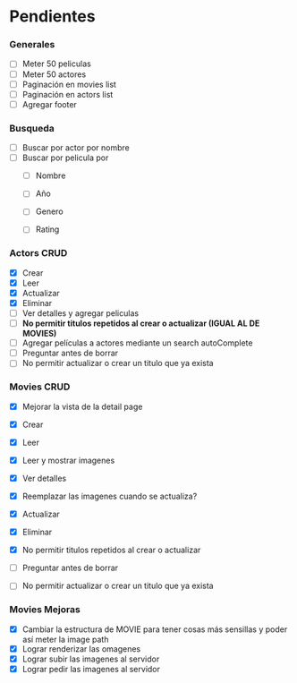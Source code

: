 # Pendientes
### Generales
- [ ] Meter 50 peliculas
- [ ] Meter 50 actores
- [ ] Paginación en movies list
- [ ] Paginación en actors list
- [ ] Agregar footer

### Busqueda
- [ ] Buscar por actor por nombre
- [ ] Buscar por pelicula por
    - [ ] Nombre
    - [ ] Año
    - [ ] Genero
    - [ ] Rating


### Actors CRUD
- [X] Crear
- [X] Leer
- [X] Actualizar
- [X] Eliminar
- [ ] Ver detalles y agregar peliculas
- [ ] **No permitir titulos repetidos al crear o actualizar (IGUAL AL DE MOVIES)**
- [ ] Agregar películas a actores mediante un search autoComplete
- [ ] Preguntar antes de borrar
- [ ] No permitir actualizar o crear un titulo que ya exista
### Movies CRUD
- [X] Mejorar la vista de la detail page
- [X] Crear
- [X] Leer
- [X] Leer y mostrar imagenes
- [X] Ver detalles
- [X] Reemplazar las imagenes cuando se actualiza?
- [X] Actualizar
- [X] Eliminar
- [X] No permitir titulos repetidos al crear o actualizar
- [ ] Preguntar antes de borrar
- [ ] No permitir actualizar o crear un titulo que ya exista


### Movies Mejoras
- [X] Cambiar la estructura de MOVIE para tener cosas más sensillas y poder así meter la image path
- [X] Lograr renderizar las omagenes
- [X] Lograr subir las imagenes al servidor
- [X] Lograr pedir las imagenes al servidor